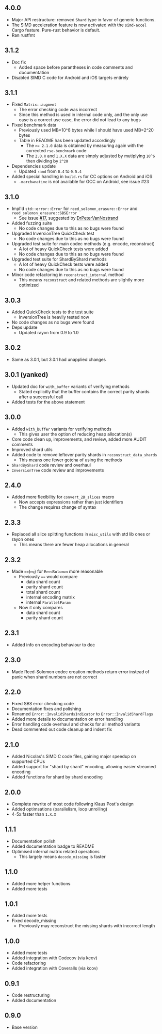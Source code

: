 ## 4.0.0
- Major API restructure: removed `Shard` type in favor of generic functions.
- The SIMD acceleration feature is now activated with the `simd-accel` Cargo feature. Pure-rust behavior is default.
- Ran rustfmt

## 3.1.2
- Doc fix
  - Added space before parantheses in code comments and documentation
- Disabled SIMD C code for Android and iOS targets entirely

## 3.1.1
- Fixed `Matrix::augment`
  - The error checking code was incorrect
  - Since this method is used in internal code only, and the only use case is a correct use case, the error did not lead to any bugs
- Fixed benchmark data
  - Previously used MB=10^6 bytes while I should have used MB=2^20 bytes
  - Table in README has been updated accordingly
    - The `>= 2.1.0` data is obtained by measuring again with the corrected `rse-benchmark` code
    - The `2.0.X` and `1.X.X` data are simply adjusted by mutiplying `10^6` then dividing by `2^20`
- Dependencies update
  - Updated `rand` from `0.4` to `0.5.4`
- Added special handling in `build.rs` for CC options on Android and iOS
  - `-march=native` is not available for GCC on Android, see issue #23

## 3.1.0
- Impl'd `std::error::Error` for `reed_solomon_erasure::Error` and `reed_solomon_erasure::SBSError`
  - See issue [#17](https://github.com/darrenldl/reed-solomon-erasure/issues/17), suggested by [DrPeterVanNostrand](https://github.com/DrPeterVanNostrand)
- Added fuzzing suite
  - No code changes due to this as no bugs were found
- Upgraded InversionTree QuickCheck test
  - No code changes due to this as no bugs were found
- Upgraded test suite for main codec methods (e.g. encode, reconstruct)
  - A lot of heavy QuickCheck tests were added
  - No code changes due to this as no bugs were found
- Upgraded test suite for ShardByShard methods
  - A lot of heavy QuickCheck tests were added
  - No code changes due to this as no bugs were found
- Minor code refactoring in `reconstruct_internal` method
  - This means `reconstruct` and related methods are slightly more optimized

## 3.0.3
- Added QuickCheck tests to the test suite
  - InversionTree is heavily tested now
- No code changes as no bugs were found
- Deps update
  - Updated rayon from 0.9 to 1.0

## 3.0.2
- Same as 3.0.1, but 3.0.1 had unapplied changes

## 3.0.1 (yanked)
- Updated doc for `with_buffer` variants of verifying methods
  - Stated explicitly that the buffer contains the correct parity shards after a successful call
- Added tests for the above statement

## 3.0.0
- Added `with_buffer` variants for verifying methods
  - This gives user the option of reducing heap allocation(s)
- Core code clean up, improvements, and review, added more AUDIT comments
- Improved shard utils
- Added code to remove leftover parity shards in `reconstruct_data_shards`
  - This means one fewer gotcha of using the methods
- `ShardByShard` code review and overhaul
- `InversionTree` code review and improvements

## 2.4.0
- Added more flexibility for `convert_2D_slices` macro
  - Now accepts expressions rather than just identifiers
  - The change requires change of syntax

## 2.3.3
- Replaced all slice splitting functions in `misc_utils` with std lib ones or rayon ones
  - This means there are fewer heap allocations in general

## 2.3.2
- Made `==`(`eq`) for `ReedSolomon` more reasonable
  - Previously `==` would compare
    - data shard count
    - parity shard count
    - total shard count
    - internal encoding matrix
    - internal `ParallelParam`
  - Now it only compares
    - data shard count
    - parity shard count

## 2.3.1
- Added info on encoding behaviour to doc

## 2.3.0
- Made Reed-Solomon codec creation methods return error instead of panic when shard numbers are not correct

## 2.2.0
- Fixed SBS error checking code
- Documentation fixes and polishing
- Renamed `Error::InvalidShardsIndicator` to `Error::InvalidShardFlags`
- Added more details to documentation on error handling
- Error handling code overhaul and checks for all method variants
- Dead commented out code cleanup and indent fix

## 2.1.0
- Added Nicolas's SIMD C code files, gaining major speedup on supported CPUs
- Added support for "shard by shard" encoding, allowing easier streamed encoding
- Added functions for shard by shard encoding

## 2.0.0
- Complete rewrite of most code following Klaus Post's design
- Added optimsations (parallelism, loop unrolling)
- 4-5x faster than `1.X.X`

## 1.1.1
- Documentation polish
- Added documentation badge to README
- Optimised internal matrix related operations
  - This largely means `decode_missing` is faster

## 1.1.0
- Added more helper functions
- Added more tests

## 1.0.1
- Added more tests
- Fixed decode_missing
  - Previously may reconstruct the missing shards with incorrect length

## 1.0.0
- Added more tests
- Added integration with Codecov (via kcov)
- Code refactoring
- Added integration with Coveralls (via kcov)

## 0.9.1
- Code restructuring
- Added documentation

## 0.9.0
- Base version
